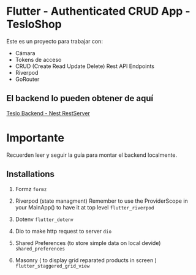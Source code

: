 # Flutter - Authenticated CRUD App - TesloShop

Este es un proyecto para trabajar con:

* Cámara
* Tokens de acceso
* CRUD (Create Read Update Delete) Rest API Endpoints
* Riverpod
* GoRouter


## El backend lo pueden obtener de aquí

[Teslo Backend - Nest RestServer](https://hub.docker.com/repository/docker/klerith/flutter-backend-teslo-shop/general)

# Importante
Recuerden leer y seguir la guía para montar el backend localmente.

## Installations
1. Formz
```formz```

2. Riverpod (state managment) Remember to use the ProviderScope in your MainApp() to have it at top level
```flutter_riverpod```

3. Dotenv
```flutter_dotenv```

4. Dio to make http request to server
```dio```

5. Shared Preferences (to store simple data on local devide)
```shared_preferences```

6. Masonry ( to display grid reparated products in screen )
```flutter_staggered_grid_view```

